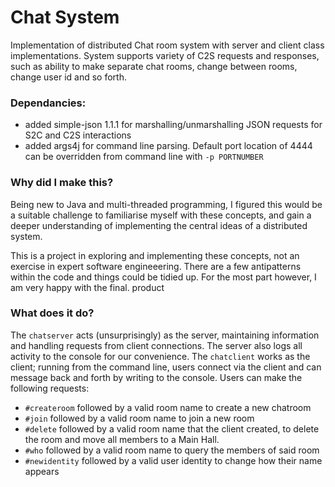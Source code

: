 # Chat System
Implementation of distributed Chat room system with server and client class implementations. 
System supports variety of C2S requests and responses, such as ability to make separate chat rooms, 
change between rooms, change user id and so forth. 


### Dependancies:
 - added simple-json 1.1.1 for marshalling/unmarshalling JSON requests for S2C and C2S interactions
 - added args4j for command line parsing. Default port location of 4444 can be overridden from command line with `-p PORTNUMBER`


### Why did I make this?
Being new to Java and multi-threaded programming, I figured this would be a suitable challenge to 
familiarise myself with these concepts, and gain a deeper understanding of implementing the central
ideas of a distributed system.

This is a project in exploring and implementing these concepts, not an exercise in expert software engineeering. There are a few
antipatterns within the code and things could be tidied up. For the most part however, I am very happy with the final. 
product

### What does it do? 
The `chatserver` acts (unsurprisingly) as the server, maintaining information and handling requests from client connections. The server also logs all activity to the console for our convenience. The `chatclient` works as the client; running from the command line, users connect via the client and can message back and forth by writing to the console. Users can make the following requests: 
  - `#createroom` followed by a valid room name to create a new chatroom
  - `#join` followed by a valid room name to join a new room
  - `#delete` followed by a valid room name that the client created, to delete the room and move all members to a Main Hall. 
  - `#who` followed by a valid room name to query the members of said room
  - `#newidentity` followed by a valid user identity to change how their name appears
